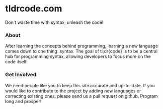 tldrcode.com
============

Don't waste time with syntax; unleash the code!

### About
After learning the concepts behind programming, learning a new language comes down to one thing: syntax. The goal of tl;dr{code} is to be a central hub for programming syntax, allowing developers to focus more on the code itself.

### Get Involved
We need people like you to keep this site accurate and up-to-date. If you would like to contribute to the project by adding new languages or correcting existing ones, please send us a pull request on github. Program long and prosper!
